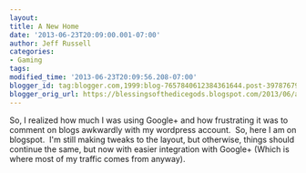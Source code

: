 ```yaml
---
layout:  
title: A New Home
date: '2013-06-23T20:09:00.001-07:00'
author: Jeff Russell
categories:
- Gaming
tags:
modified_time: '2013-06-23T20:09:56.208-07:00'
blogger_id: tag:blogger.com,1999:blog-7657840612384361644.post-3978767984295035787
blogger_orig_url: https://blessingsofthedicegods.blogspot.com/2013/06/a-new-home.html
---
```


So, I realized how much I was using Google+ and how frustrating it was to comment on blogs awkwardly with my wordpress account.  So, here I am on blogspot.  I'm still making tweaks to the layout, but otherwise, things should continue the same, but now with easier integration with Google+ (Which is where most of my traffic comes from anyway). 
